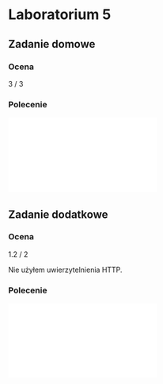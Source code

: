 # Laboratorium 5

## Zadanie domowe

### Ocena

3 / 3

### Polecenie

![](/images/lab5-zad-dom.pdf)

## Zadanie dodatkowe

### Ocena

1.2 / 2

Nie użyłem uwierzytelnienia HTTP.

### Polecenie

![](/images/lab5-zad-dod.pdf)
